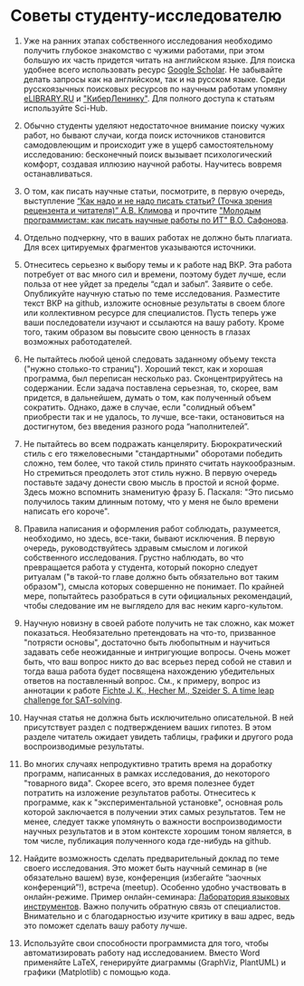 ﻿# Советы студенту-исследователю

1. Уже на ранних этапах собственного исследования необходимо получить глубокое знакомство с чужими работами, при этом большую их часть придется читать на английском языке. Для поиска удобнее всего использовать ресурс [Google Scholar](https://scholar.google.com/). Не забывайте делать запросы как на английском, так и на русском языке. Среди русскоязычных поисковых ресурсов по научным работам упомяну [eLIBRARY.RU](https://www.elibrary.ru/defaultx.asp) и ["КиберЛенинку"](https://cyberleninka.ru/). Для полного доступа к статьям используйте Sci-Hub. 

1. Обычно студенты уделяют недостаточное внимание поиску чужих работ, но бывают случаи, когда поиск источников становится самодовлеющим и происходит уже в ущерб самостоятельному исследованию: бесконечный поиск вызывает психологический комфорт, создавая иллюзию научной работы. Научитесь вовремя останавливаться.

1. О том, как писать научные статьи, посмотрите, в первую очередь, выступление [“Как надо и не надо писать статьи? (Точка зрения рецензента и читателя)” А.В. Климова](https://www.youtube.com/watch?v=iZkeoNVVUiw) и прочтите ["Молодым программистам: как писать научные работы по ИТ" В.О. Сафонова](http://cte.eltech.ru/ojs/index.php/kio/article/view/1119/1116).

1. Отдельно подчеркну, что в ваших работах не должно быть плагиата. Для всех цитируемых фрагментов указываются источники.

1. Отнеситесь серьезно к выбору темы и к работе над ВКР. Эта работа потребует от вас много сил и времени, поэтому будет лучше, если польза от нее уйдет за пределы “сдал и забыл”. Заявите о себе. Опубликуйте научную статью по теме исследования. Разместите текст ВКР на github, изложите основные результаты в своем блоге или коллективном ресурсе для специалистов. Пусть теперь уже ваши последователи изучают и ссылаются на вашу работу. Кроме того, таким образом вы повысите свою ценность в глазах возможных работодателей.

1. Не пытайтесь любой ценой следовать заданному объему текста ("нужно столько-то страниц"). Хороший текст, как и хорошая программа, был переписан несколько раз. Сконцентрируйтесь на содержании. Если задача поставлена серьезная, то, скорее, вам придется, в дальнейшем, думать о том, как полученный объем сократить. Однако, даже в случае, если "солидный объем" приобрести так и не удалось, то лучше, все-таки, остановиться на достигнутом, без введения разного рода “наполнителей”.

1. Не пытайтесь во всем подражать канцеляриту. Бюрократический стиль с его тяжеловесными "стандартными" оборотами победить сложно, тем более, что такой стиль принято считать наукообразным. Но стремиться преодолеть этот стиль нужно. В первую очередь поставьте задачу донести свою мысль в простой и ясной форме. Здесь можно вспомнить знаменитую фразу Б. Паскаля: "Это письмо получилось таким длинным потому, что у меня не было времени написать его короче".

1. Правила написания и оформления работ соблюдать, разумеется, необходимо, но здесь, все-таки, бывают исключения. В первую очередь, руководствуйтесь здравым смыслом и логикой собственного исследования. Грустно наблюдать, во что превращается работа у студента, который покорно следует ритуалам ("в такой-то главе должно быть обязательно вот таким образом"), смысла которых совершенно не понимает. По крайней мере, попытайтесь разобраться в сути официальных рекомендаций, чтобы следование им не выглядело для вас неким карго-культом.

1. Научную новизну в своей работе получить не так сложно, как может показаться. Необязательно претендовать на что-то, призванное "потрясти основы", достаточно быть любопытным и научиться задавать себе неожиданные и интригующие вопросы. Очень может быть, что ваш вопрос никто до вас всерьез перед собой не ставил и тогда ваша работа будет посвящена нахождению убедительных ответов на поставленный вопрос. См., к примеру, вопрос из аннотации к работе [Fichte J. K., Hecher M., Szeider S. A time leap challenge for SAT-solving](https://arxiv.org/abs/2008.02215).

1. Научная статья не должна быть исключительно описательной. В ней присутствует раздел с подтверждением ваших гипотез. В этом разделе читатель ожидает увидеть таблицы, графики и другого рода воспроизводимые результаты.

1. Во многих случаях непродуктивно тратить время на доработку программ, написанных в рамках исследования, до некоторого "товарного вида". Скорее всего, это время полезнее будет потратить на изложение результатов работы. Отнеситесь к программе, как к "экспериментальной установке", основная роль которой заключается в получении этих самых результатов. Тем не менее, следует также упомянуть о важности воспроизводимости научных результатов и в этом контексте хорошим тоном является, в том числе, публикация полученного кода где-нибудь на github. 

1. Найдите возможность сделать предварительный доклад по теме своего исследования. Это может быть научный семинар в (не обязательно вашем) вузе, конференция (избегайте “заочных конференций”!), встреча (meetup). Особенно удобно участвовать в онлайн-режиме. Пример онлайн-семинара: [Лаборатория языковых инструментов](https://research.jetbrains.org/ru-ru/groups/plt_lab/seminars/). Важно получить обратную связь от специалистов. Внимательно и с благодарностью изучите критику в ваш адрес, ведь это поможет сделать вашу работу лучше.

1. Используйте свои способности программиста для того, чтобы автоматизировать работу над исследованием. Вместо Word применяйте LaTeX, генерируйте диаграммы (GraphViz, PlantUML) и графики (Matplotlib) с помощью кода.

